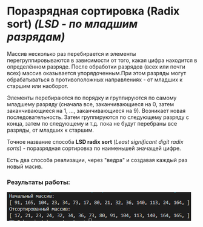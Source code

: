 # Поразрядная сортировка (Radix sort) _(LSD - по младшим разрядам)_

Массив несколько раз перебирается и элементы перегруппировываются в зависимости от того, какая цифра находится в определённом разряде. После обработки разрядов (всех или почти всех) массив оказывается упорядоченным.При этом разряды могут обрабатываться в противоположных направлениях - от младших к старшим или наоборот.

Элементы перебираются по порядку и группируются по самому младшему разряду (сначала все, заканчивающиеся на 0, затем заканчивающиеся на 1, ..., заканчивающиеся на 9). Возникает новая последовательность. Затем группируются по следующему разряду с конца, затем по следующему и т.д. пока не будут перебраны все разряды, от младших к старшим.

Точное название способа **LSD radix sort** (_Least significant digit radix sorts_) - поразрядная сортировка по наименьшей значащей цифре.

Есть два способа реализации, через "ведра" и создавая каждый раз новый масив.


### Результаты работы:
![Пример выполнения](bench.png)